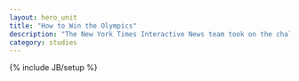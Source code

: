 ```yaml
---
layout: hero_unit
title: "How to Win the Olympics"
description: "The New York Times Interactive News team took on the challenge of covering the 2012 Summer Games in London. Here's the story."
category: studies
---
```

{% include JB/setup %}

